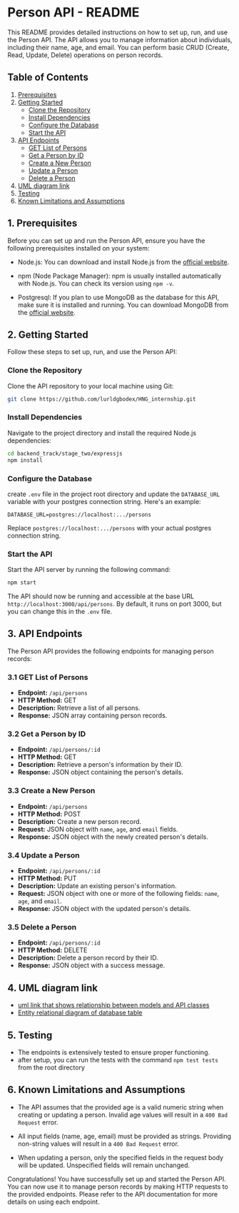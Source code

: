 # Person API - README

This README provides detailed instructions on how to set up, run, and use the Person API. The API allows you to manage information about individuals, including their name, age, and email. You can perform basic CRUD (Create, Read, Update, Delete) operations on person records.

## Table of Contents

1. [Prerequisites](#prerequisites)
2. [Getting Started](#getting-started)
   - [Clone the Repository](#clone-the-repository)
   - [Install Dependencies](#install-dependencies)
   - [Configure the Database](#configure-the-database)
   - [Start the API](#start-the-api)
3. [API Endpoints](#api-endpoints)
   - [GET List of Persons](#get-list-of-persons)
   - [Get a Person by ID](#get-a-person-by-id)
   - [Create a New Person](#create-a-new-person)
   - [Update a Person](#update-a-person)
   - [Delete a Person](#delete-a-person)
4. [UML diagram link](#uml-diagram-link)
5. [Testing](#testing)
6. [Known Limitations and Assumptions](#known-limitations-and-assumptions)

## 1. Prerequisites <a name="prerequisites"></a>

Before you can set up and run the Person API, ensure you have the following prerequisites installed on your system:

- Node.js: You can download and install Node.js from the [official website](https://nodejs.org/).

- npm (Node Package Manager): npm is usually installed automatically with Node.js. You can check its version using `npm -v`.

- Postgresql: If you plan to use MongoDB as the database for this API, make sure it is installed and running. You can download MongoDB from the [official website](https://www.postgresql.org/).

## 2. Getting Started <a name="getting-started"></a>

Follow these steps to set up, run, and use the Person API:

### Clone the Repository <a name="clone-the-repository"></a>

Clone the API repository to your local machine using Git:

```bash
git clone https://github.com/lurldgbodex/HNG_internship.git
```

### Install Dependencies <a name="install-dependencies"></a>

Navigate to the project directory and install the required Node.js dependencies:

```bash
cd backend_track/stage_two/expressjs
npm install
```

### Configure the Database <a name="configure-the-database"></a>

create `.env` file in the project root directory and update the `DATABASE_URL` variable with your postgres connection string. Here's an example:

```env
DATABASE_URL=postgres://localhost:.../persons
```

Replace `postgres://localhost:.../persons` with your actual postgres connection string.

### Start the API <a name="start-the-api"></a>

Start the API server by running the following command:

```bash
npm start
```

The API should now be running and accessible at the base URL `http://localhost:3000/api/persons`. By default, it runs on port 3000, but you can change this in the `.env` file.

## 3. API Endpoints <a name="api-endpoints"></a>

The Person API provides the following endpoints for managing person records:

### 3.1 GET List of Persons <a name="get-list-of-persons"></a>

- **Endpoint:** `/api/persons`
- **HTTP Method:** GET
- **Description:** Retrieve a list of all persons.
- **Response:** JSON array containing person records.

### 3.2 Get a Person by ID <a name="get-a-person-by-id"></a>

- **Endpoint:** `/api/persons/:id`
- **HTTP Method:** GET
- **Description:** Retrieve a person's information by their ID.
- **Response:** JSON object containing the person's details.

### 3.3 Create a New Person <a name="create-a-new-person"></a>

- **Endpoint:** `/api/persons`
- **HTTP Method:** POST
- **Description:** Create a new person record.
- **Request:** JSON object with `name`, `age`, and `email` fields.
- **Response:** JSON object with the newly created person's details.

### 3.4 Update a Person <a name="update-a-person"></a>

- **Endpoint:** `/api/persons/:id`
- **HTTP Method:** PUT
- **Description:** Update an existing person's information.
- **Request:** JSON object with one or more of the following fields: `name`, `age`, and `email`.
- **Response:** JSON object with the updated person's details.

### 3.5 Delete a Person <a name="delete-a-person"></a>

- **Endpoint:** `/api/persons/:id`
- **HTTP Method:** DELETE
- **Description:** Delete a person record by their ID.
- **Response:** JSON object with a success message.

## 4. UML diagram link <a name="uml-diagram-link"></a>

- [uml link that shows relationship between models and API classes](https://drive.google.com/file/d/1VoOthXTZNaYbM-f3uMzWX2O4efCgvqYv/view?usp=sharing)
- [Entity relational diagram of database table](https://drive.google.com/file/d/154Hq0fgAU3krZGpr0PoAQK05QDNd9IJR/view?usp=sharing)

## 5. Testing <a name="testing"></a>

- The endpoints is extensively tested to ensure proper functioning.
- after setup, you can run the tests with the command `npm test tests` from the root directory

## 6. Known Limitations and Assumptions <a name="known-limitations-and-assumptions"></a>

- The API assumes that the provided age is a valid numeric string when creating or updating a person. Invalid age values will result in a `400 Bad Request` error.

- All input fields (name, age, email) must be provided as strings. Providing non-string values will result in a `400 Bad Request` error.

- When updating a person, only the specified fields in the request body will be updated. Unspecified fields will remain unchanged.

Congratulations! You have successfully set up and started the Person API. You can now use it to manage person records by making HTTP requests to the provided endpoints. Please refer to the API documentation for more details on using each endpoint.
